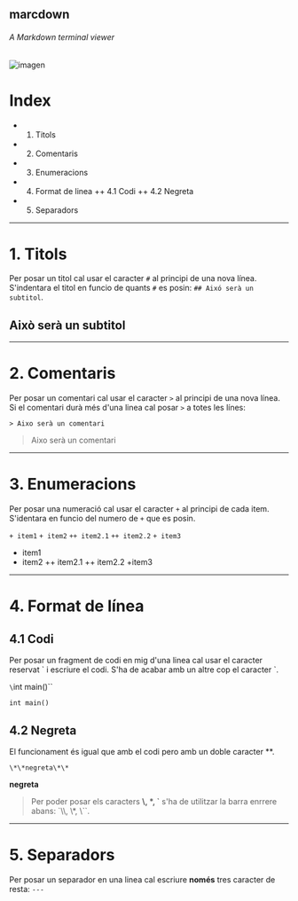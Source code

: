 ## marcdown
###### A Markdown terminal viewer

![imagen](https://user-images.githubusercontent.com/104323247/194083369-9344d0dd-50b6-403a-a450-ea6f00311f79.png)

# Index

+ 1. Titols
+ 2. Comentaris
+ 3. Enumeracions
+ 4. Format de linea
++ 4.1 Codi
++ 4.2 Negreta
+ 5. Separadors

---

# 1. Titols

Per posar un titol cal usar el caracter `#` al principi de una nova línea. S'indentara el titol en funcio de quants `#` es posin: `## Aixó serà un subtitol`.

## Això serà un subtitol

---

# 2. Comentaris

Per posar un comentari cal usar el caracter `>` al principi de una nova línea. Si el comentari durà més d'una linea cal posar `>` a totes les línes:

`> Aixo serà un comentari`

> Aixo serà un comentari

---

# 3. Enumeracions

Per posar una numeració cal usar el caracter `+` al principi de cada item. S'identara en funcio del numero de `+` que es posin.

`+ item1`
`+ item2`
`++ item2.1`
`++ item2.2`
`+ item3`

+ item1
+ item2
++ item2.1
++ item2.2
+item3

---

# 4. Format de línea

## 4.1 Codi

Per posar un fragment de codi en mig d'una linea cal usar el caracter reservat \` i escriure el codi. S'ha de acabar amb un altre cop el caracter \`.

`\`int main()\``

`int main()`

## 4.2 Negreta

El funcionament és igual que amb el codi pero amb un doble caracter \*\*.

`\*\*negreta\*\*`

**negreta**

> Per poder posar els caracters **\\, \*, \`** s'ha de utilitzar la barra enrrere abans: `\\\\, \\\*, \\\``.
___

# 5. Separadors

Per posar un separador en una linea cal escriure **només** tres caracter de resta: `---`
